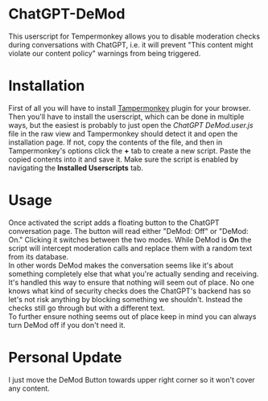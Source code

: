 # ChatGPT-DeMod
This userscript for Tempermonkey allows you to disable moderation checks during conversations with ChatGPT, i.e. it will prevent "This content might violate our content policy" warnings from being triggered.

# Installation
First of all you will have to install [Tampermonkey](https://www.tampermonkey.net) plugin for your browser. Then you'll have to install the userscript, which can be done in multiple ways, but the easiest is probably to just open the *ChatGPT DeMod.user.js* file in the raw view and Tampermonkey should detect it and open the installation page. If not, copy the contents of the file, and then in Tampermonkey's options click the **+** tab to create a new script. Paste the copied contents into it and save it.
Make sure the script is enabled by navigating the **Installed Userscripts** tab.

# Usage
Once activated the script adds a floating button to the ChatGPT conversation page.
The button will read either "DeMod: Off" or "DeMod: On." Clicking it switches between the two modes. While DeMod is **On** the script will intercept moderation calls and replace them with a random text from its database.  
In other words DeMod makes the conversation seems like it's about something completely else that what you're actually sending and receiving.  
It's handled this way to ensure that nothing will seem out of place. No one knows what kind of security checks does the ChatGPT's backend has so let's not risk anything by blocking something we shouldn't. Instead the checks still go through but with a different text.  
To further ensure nothing seems out of place keep in mind you can always turn DeMod off if you don't need it.

# Personal Update
I just move the DeMod Button towards upper right corner so it won't cover any content.
